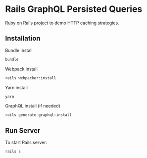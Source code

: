 # Rails GraphQL Persisted Queries

Ruby on Rails project to demo HTTP caching strategies.

## Installation

Bundle install

```bash
bundle
```

Webpack install

```bash
rails webpacker:install
```

Yarn install

```bash
yarn
```

GraphQL install (if needed)

```bash
rails generate graphql:install
```

## Run Server

To start Rails server:

```bash
rails s
```
